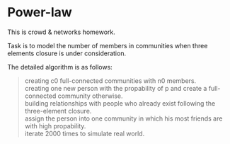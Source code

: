 # Power-law
This is crowd & networks homework.<br>

Task is to model the number of members in communities when three elements closure is under consideration.<br>

The detailed algorithm is as follows:<br>

>creating c0 full-connected communities with n0 members.<br>
>creating one new person with the propability of p and create a full-connected community otherwise.<br>
>building relationships with people who already exist following the three-element closure.<br>
>assign the person into one community in which his most friends are with high propability.<br>
>iterate 2000 times to simulate real world.<br>
